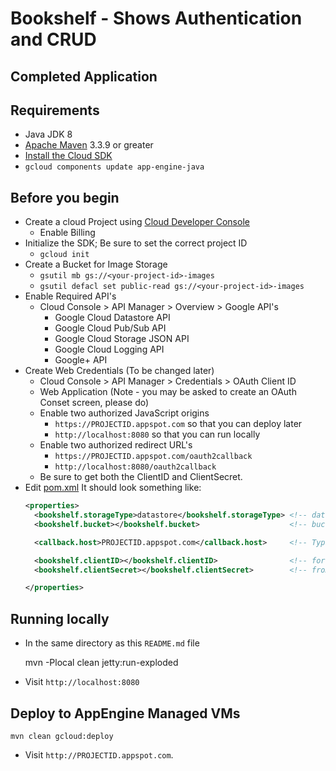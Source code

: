 # Bookshelf - Shows Authentication and CRUD
## Completed Application

## Requirements
* Java JDK 8
* [Apache Maven](http://maven.apache.org) 3.3.9 or greater
* [Install the Cloud SDK](https://cloud.google.com/sdk/)
* `gcloud components update app-engine-java`

## Before you begin
* Create a cloud Project using [Cloud Developer Console](https://console.google.com)
  * Enable Billing
* Initialize the SDK; Be sure to set the correct project ID
  * `gcloud init`
* Create a Bucket for Image Storage
  * `gsutil mb gs://<your-project-id>-images`
  * `gsutil defacl set public-read gs://<your-project-id>-images`
* Enable Required API's
  * Cloud Console > API Manager > Overview > Google API's
    * Google Cloud Datastore API
    * Google Cloud Pub/Sub API
    * Google Cloud Storage JSON API
    * Google Cloud Logging API
    * Google+ API
* Create Web Credentials (To be changed later)
  * Cloud Console > API Manager > Credentials > OAuth Client ID
  * Web Application (Note - you may be asked to create an OAuth Conset screen, please do)
  * Enable two authorized JavaScript origins
    * `https://PROJECTID.appspot.com`  so that you can deploy later
    * `http://localhost:8080` so that you can run locally
  * Enable two authorized redirect URL's
    * `https://PROJECTID.appspot.com/oauth2callback`
    * `http://localhost:8080/oauth2callback`
  * Be sure to get both the ClientID and ClientSecret.
* Edit [pom.xml](pom.xml) It should look something like:
    ```xml
    <properties>
      <bookshelf.storageType>datastore</bookshelf.storageType> <!-- datastore or cloudsql -->
      <bookshelf.bucket></bookshelf.bucket>                    <!-- bucket you created earlier -->

      <callback.host>PROJECTID.appspot.com</callback.host>     <!-- Typically projectname.appspot.com -->

      <bookshelf.clientID></bookshelf.clientID>                <!-- for User Authentication -->
      <bookshelf.clientSecret></bookshelf.clientSecret>        <!-- from g.co/cloud/console -->

    </properties>
    ```

## Running locally

* In the same directory as this `README.md` file

    mvn -Plocal clean jetty:run-exploded

* Visit `http://localhost:8080`


## Deploy to AppEngine Managed VMs

    mvn clean gcloud:deploy

* Visit `http://PROJECTID.appspot.com`.
